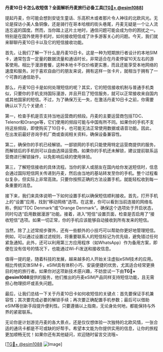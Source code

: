 **丹麦10日卡怎么收短信？全面解析丹麦旅行必备工具[[TG💪+ @esim1088](https://t.me/s/esim1088)]**

提起丹麦，你可能会想到安徒生童话、乐高积木或者那片令人神往的北欧风光。无论是探访小美人鱼铜像，还是骑行在哥本哈根的街头巷尾，丹麦无疑是一个让人流连忘返的国度。然而，当你踏上这片土地时，通信问题可能会成为你的困扰之一。特别是在国外使用手机时，如何接收短信成了许多游客关心的问题。今天，我们就来聊聊丹麦10日卡以及它的短信接收功能。

首先，让我们了解一下什么是丹麦10日卡。这是一种为短期旅行者设计的本地SIM卡，通常包含一定量的数据流量和通话时长，非常适合在丹麦停留10天左右的游客使用。相比于漫游套餐，这种本地卡不仅价格更实惠，而且还能享受本地网络的速度和服务。对于喜欢自由行的朋友来说，拥有这样一张卡片，就相当于拥有了一个可靠的通信助手。

那么，丹麦10日卡是如何处理短信的呢？其实，它的短信接收机制与普通手机类似，只要你的手机支持国际漫游，并且开启了短信服务，就可以正常接收来自国内或其他国家的短信。不过，为了确保万无一失，在激活丹麦10日卡之前，你需要确认以下几个关键点：

第一，检查手机是否支持当地运营商的频段。丹麦的主要运营商包括TDC、Telenor和Orange等，它们使用的频段可能与中国有所不同。如果你的手机不支持这些频段，即使购买了10日卡，也可能无法正常使用数据或语音功能。因此，在出发前最好咨询手机厂商或查阅相关资料，确保设备兼容性。

第二，确保你的手机已经解锁。一部锁网的手机只能使用特定运营商提供的服务，而解锁后的手机则可以自由选择运营商。如果你的手机还未解锁，建议提前联系运营商进行解锁操作，以免影响后续的使用体验。

第三，了解短信接收的具体流程。当你的家人或朋友在国内给你发送短信时，信息会通过国际短信网关传递到丹麦，然后由当地的基站转发至你的手机。整个过程看似复杂，但实际上非常高效。只要你按照正确的方法设置手机，就能轻松收到每一条重要的消息。

接下来，我们来具体说明一下如何设置手机以确保短信顺利接收。首先，打开手机上的“设置”应用，找到“移动网络”选项。在这里，你可以看到当前连接的网络名称，例如“TDC Denmark”或“Orange Denmark”。确保这个选项处于开启状态，同时勾选“启用数据漫游”功能。接着，进入“短信”设置页面，检查是否启用了“接收短信”选项。如果一切正常，你的手机应该能够自动接收到所有发来的短信。

当然，除了上述常规步骤外，还有一些额外的小技巧可以帮助你更好地管理短信。例如，可以通过设置过滤规则，将重要联系人的短信标记为优先级，避免错过任何紧急通知。此外，还可以利用第三方应用程序（如WhatsApp）作为备用方案，即便在没有信号的情况下，也能通过Wi-Fi发送和接收信息。

值得一提的是，随着科技的发展，越来越多的人开始关注虚拟eSIM技术的应用。相比传统实体SIM卡，eSIM具有体积小巧、安装便捷的优势，尤其适合经常更换目的地的旅行者。如果你对这项新技术感兴趣，不妨尝试一下由**TG💪+ @esim1088**提供的服务，他们推出的丹麦eSIM产品同样支持短信功能，且无需担心物理损坏或丢失问题。

最后，让我们总结一下关于丹麦10日卡如何收短信的关键点：首先要保证手机兼容性；其次要完成必要的解锁手续；再次要正确配置手机参数；最后可以借助eSIM等创新手段提升便利性。只要遵循以上指南，无论身处何地，都能保持与外界的紧密联系。

无论你是计划游览丹麦的各大景点，还是仅仅想体验一次独特的北欧风情，一张合适的通讯卡都是不可或缺的好帮手。希望本文能为你提供实用的信息，让你的旅程更加顺畅无忧！如果你还有其他疑问，欢迎随时留言交流哦~

[[TG💪+ @esim1088](https://t.me/s/esim1088) ![Image](https://i.postimg.cc/4NQfJmqS/Snipaste-2025-05-13-00-14-12.png)]